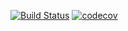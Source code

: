 [![Build Status](https://travis-ci.org/DuckLuckBreakout/park_mail_c_1_sem.svg?branch=iz_2)](https://travis-ci.org/DuckLuckBreakout/park_mail_c_1_sem)
[![codecov](https://codecov.io/gh/DuckLuckBreakout/park_mail_c_1_sem/branch/iz_2/graph/badge.svg?token=5RRTV5L1VE)](undefined)
